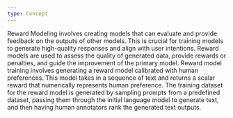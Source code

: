 ```yaml
---
type: Concept
---
```


Reward Modeling involves creating models that can evaluate and provide feedback on the outputs of other models. This is crucial for training models to generate high-quality responses and align with user intentions. Reward models are used to assess the quality of generated data, provide rewards or penalties, and guide the improvement of the primary model. Reward model training involves generating a reward model calibrated with human preferences. This model takes in a sequence of text and returns a scalar reward that numerically represents human preference. The training dataset for the reward model is generated by sampling prompts from a predefined dataset, passing them through the initial language model to generate text, and then having human annotators rank the generated text outputs.